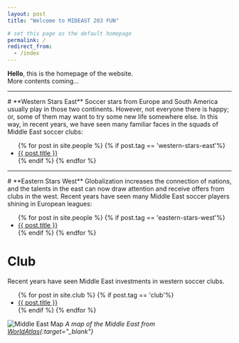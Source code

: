 ```yaml
---
layout: post
title: "Welcome to MIDEAST 203 FUN"

# set this page as the default homepage
permalink: /
redirect_from:
  - /index
---
```

**Hello**, this is the homepage of the website.  
More contents coming...

<hr>
# **Western Stars East**
Soccer stars from Europe and South America usually play in those two continents. However, not everyone there is happy; or, some of them may want to try some new life somewhere else. In this way, in recent years, we have seen many familiar faces in the squads of Middle East soccer clubs:
<ul>
  {% for post in site.people %}
    {% if post.tag == 'western-stars-east'%}
      <li>
        <a href="{{site.baseurl}}{{ post.url }}" target="_blank">{{ post.title }}</a>
      </li>
    {% endif %}
  {% endfor %}
</ul>

<hr>
# **Eastern Stars West**
Globalization increases the connection of nations, and the talents in the east can now draw attention and receive offers from clubs in the west. Recent years have seen many Middle East soccer players shining in European leagues:

<ul>
  {% for post in site.people %}
    {% if post.tag == 'eastern-stars-west'%}
      <li>
        <a href="{{site.baseurl}}{{ post.url }}" target="_blank">{{ post.title }}</a>
      </li>
    {% endif %}
  {% endfor %}
</ul>

# **Club**
Recent years have seen Middle East investments in western soccer clubs.

<ul>
  {% for post in site.club %}
    {% if post.tag == 'club'%}
      <li>
        <a href="{{site.baseurl}}{{ post.url }}" target="_blank">{{ post.title }}</a>
      </li>
    {% endif %}
  {% endfor %}
</ul>

![Middle East Map]({{site.baseurl}}/images/middle-east_map.jpg)
*A map of the Middle East from [WorldAtlas](https://www.worldatlas.com/articles/which-are-the-middle-eastern-countries.html){:target="_blank"}*
